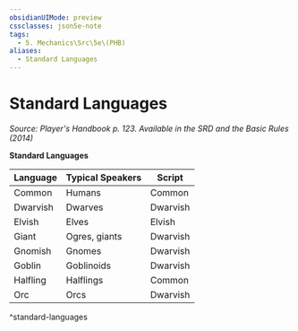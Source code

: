 ```yaml
---
obsidianUIMode: preview
cssclasses: json5e-note
tags:
  - 5. Mechanics\Src\5e\(PHB)
aliases:
  - Standard Languages
---
```

# Standard Languages
*Source: Player's Handbook p. 123. Available in the <span title='Systems Reference Document (5.1)'>SRD</span> and the Basic Rules (2014)* 

**Standard Languages**

| Language | Typical Speakers | Script |
|----------|------------------|--------|
| Common | Humans | Common |
| Dwarvish | Dwarves | Dwarvish |
| Elvish | Elves | Elvish |
| Giant | Ogres, giants | Dwarvish |
| Gnomish | Gnomes | Dwarvish |
| Goblin | Goblinoids | Dwarvish |
| Halfling | Halflings | Common |
| Orc | Orcs | Dwarvish |
^standard-languages
